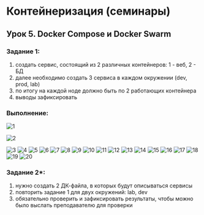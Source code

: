 # Контейнеризация (семинары)
## Урок 5. Docker Compose и Docker Swarm
### Задание 1:
1) создать сервис, состоящий из 2 различных контейнеров: 1 - веб, 2 - БД
2) далее необходимо создать 3 сервиса в каждом окружении (dev, prod, lab)
3) по итогу на каждой ноде должно быть по 2 работающих контейнера
4) выводы зафиксировать
### Выполнение:



![1](https://github.com/AnastasiaGainulina/ContainerizationHW5/assets/109802756/0ae61b37-0d71-4655-b07d-f6491ef81314)

![2](https://github.com/AnastasiaGainulina/ContainerizationHW5/assets/109802756/836a6ab4-490a-4cfb-8048-ec18d31cd0e2)

![3](https://github.com/AnastasiaGainulina/ContainerizationHW5/assets/109802756/5e3778ca-5901-47e7-bbcb-950437b7eacb)
![4](https://github.com/AnastasiaGainulina/ContainerizationHW5/assets/109802756/429311d0-2e7e-407a-9245-eb1a81a4e63a)
![5](https://github.com/AnastasiaGainulina/ContainerizationHW5/assets/109802756/d19bbcb3-ceed-4a7b-a46a-892e7ad179cd)
![6](https://github.com/AnastasiaGainulina/ContainerizationHW5/assets/109802756/32acc452-9abb-4be5-a76b-8b9c0f91e655)
![7](https://github.com/AnastasiaGainulina/ContainerizationHW5/assets/109802756/693c82f9-5a4b-4349-88af-695d385a3194)
![8](https://github.com/AnastasiaGainulina/ContainerizationHW5/assets/109802756/a20b88f1-7aa1-4ca4-bf8f-e5eeab450e24)
![9](https://github.com/AnastasiaGainulina/ContainerizationHW5/assets/109802756/e56ba6aa-42ba-43f3-ad77-6432cfab3d5c)
![10](https://github.com/AnastasiaGainulina/ContainerizationHW5/assets/109802756/fc235251-cd4d-4cbc-af98-56f3a5089e5b)
![11](https://github.com/AnastasiaGainulina/ContainerizationHW5/assets/109802756/b80634a0-99b3-4f05-902c-659ba40858ad)
![12](https://github.com/AnastasiaGainulina/ContainerizationHW5/assets/109802756/4c5b8c41-3b8c-4398-aff9-4b4960b7df78)
![13](https://github.com/AnastasiaGainulina/ContainerizationHW5/assets/109802756/8590052f-4f9c-475c-a9c5-a5c3eb9f0533)
![14](https://github.com/AnastasiaGainulina/ContainerizationHW5/assets/109802756/a1177318-fa52-4daf-bff2-f8a50d23bd56)
![15](https://github.com/AnastasiaGainulina/ContainerizationHW5/assets/109802756/4797171f-dfee-4205-b8db-f674615a6220)
![16](https://github.com/AnastasiaGainulina/ContainerizationHW5/assets/109802756/51631c30-69a2-4775-8aeb-e178ba395db3)
![17](https://github.com/AnastasiaGainulina/ContainerizationHW5/assets/109802756/c48eda51-4b62-4679-80cc-56dc90d03f40)
![18](https://github.com/AnastasiaGainulina/ContainerizationHW5/assets/109802756/981c22c2-438f-4911-93d0-f6904ba2e209)
![19](https://github.com/AnastasiaGainulina/ContainerizationHW5/assets/109802756/63fdcdd4-4b93-4e3a-ac72-bff552467dac)
![20](https://github.com/AnastasiaGainulina/ContainerizationHW5/assets/109802756/2480658f-4dad-40dd-86d3-e510def73327)


### Задание 2*:
1) нужно создать 2 ДК-файла, в которых будут описываться сервисы
2) повторить задание 1 для двух окружений: lab, dev
3) обязательно проверить и зафиксировать результаты, чтобы можно было выслать преподавателю для проверки
